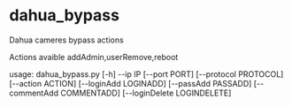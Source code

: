 # dahua_bypass
Dahua cameres bypass actions

Actions avaible addAdmin,userRemove,reboot

usage: dahua_bypass.py [-h] --ip IP [--port PORT] [--protocol PROTOCOL]
                       [--action ACTION] [--loginAdd LOGINADD]
                       [--passAdd PASSADD] [--commentAdd COMMENTADD]
                       [--loginDelete LOGINDELETE]
